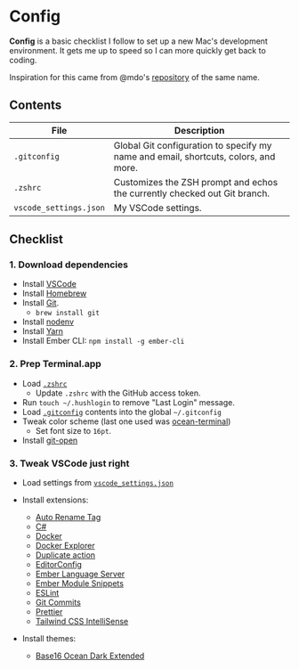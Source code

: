 # Config

**Config** is a basic checklist I follow to set up a new Mac's development environment. It gets me up to speed so I can more quickly get back to coding.

Inspiration for this came from @mdo's [repository](https://github.com/mdo/config) of the same name.

## Contents

| File | Description |
| --- | --- |
| `.gitconfig` | Global Git configuration to specify my name and email, shortcuts, colors, and more. |
| `.zshrc` | Customizes the ZSH prompt and echos the currently checked out Git branch. |
| `vscode_settings.json` | My VSCode settings. |

## Checklist

### 1. Download dependencies
- Install [VSCode](https://code.visualstudio.com/)
- Install [Homebrew](https://brew.sh)
- Install [Git](https://git-scm.com/download/mac).
  - `brew install git`
- Install [nodenv](https://github.com/nodenv/nodenv#homebrew-on-macos)
- Install [Yarn](https://yarnpkg.com/en/docs/install)
- Install Ember CLI: `npm install -g ember-cli`

### 2. Prep Terminal.app

- Load [`.zshrc`](.zshrc)
  - Update `.zshrc` with the GitHub access token.
- Run `touch ~/.hushlogin` to remove "Last Login" message.
- Load [`.gitconfig`](.gitconfig) contents into the global `~/.gitconfig`
- Tweak color scheme (last one used was [ocean-terminal](https://github.com/mdo/ocean-terminal))
  - Set font size to `16pt`.
- Install [git-open](https://github.com/paulirish/git-open)

### 3. Tweak VSCode just right

- Load settings from [`vscode_settings.json`](vscode_settings.json)
- Install extensions:
  - [Auto Rename Tag](https://github.com/formulahendry/vscode-auto-rename-tag.git)
  - [C#](https://marketplace.visualstudio.com/items?itemName=ms-vscode.csharp)
  - [Docker](https://marketplace.visualstudio.com/items?itemName=PeterJausovec.vscode-docker)
  - [Docker Explorer](https://github.com/formulahendry/vscode-docker-explorer.git)
  - [Duplicate action](https://marketplace.visualstudio.com/items?itemName=mrmlnc.vscode-duplicate)
  - [EditorConfig](https://marketplace.visualstudio.com/items?itemName=EditorConfig.EditorConfig)
  - [Ember Language Server](https://github.com/emberwatch/vscode-ember)
  - [Ember Module Snippets](https://github.com/candidmetrics/ember-module-snippets)
  - [ESLint](https://marketplace.visualstudio.com/items?itemName=dbaeumer.vscode-eslint)
  - [Git Commits](https://github.com/Exelord/git-commits)
  - [Prettier](https://marketplace.visualstudio.com/items?itemName=esbenp.prettier-vscode)
  - [Tailwind CSS IntelliSense](https://github.com/bradlc/vscode-tailwindcss.git)

- Install themes:
  - [Base16 Ocean Dark Extended](https://marketplace.visualstudio.com/items?itemName=kleber-swf.ocean-dark-extended)
